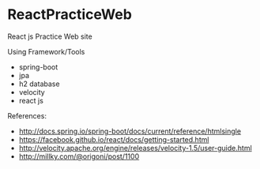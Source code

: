 # ReactPracticeWeb
React js Practice Web site

Using Framework/Tools
* spring-boot
* jpa
* h2 database
* velocity
* react js

References:
* http://docs.spring.io/spring-boot/docs/current/reference/htmlsingle
* https://facebook.github.io/react/docs/getting-started.html
* http://velocity.apache.org/engine/releases/velocity-1.5/user-guide.html
* http://millky.com/@origoni/post/1100